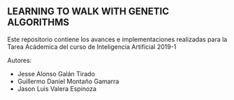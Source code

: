 ## LEARNING TO WALK WITH GENETIC ALGORITHMS
Este repositorio contiene los avances e implementaciones realizadas para la Tarea Acádemica del curso de Inteligencia Artificial 2019-1

Autores:
- Jesse Alonso Galán Tirado
- Guillermo Daniel Montaño Gamarra
- Jason Luis Valera Espinoza
